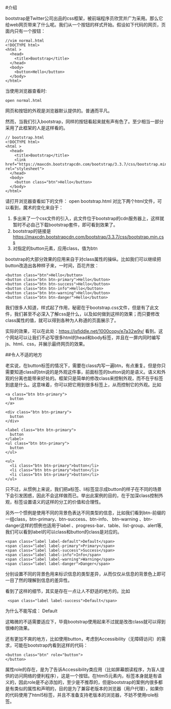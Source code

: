 #介绍

bootstrap是Twitter公司出品的css框架，被前端程序员欣赏并广为采用。那么它给web网页带来了什么呢。我们从一个按钮的样式开始。假设如下代码的网页，页面内只有一个按钮：

    //vim normal.html
    <!DOCTYPE html>
    <html >
      <head>
        <title>Bootstrap</title>
      </head>
      <body>
        <button>Hello</button>
      </body>
    </html>
当使用浏览器查看时:

    open normal.html

网页和按钮的外观是浏览器默认提供的。普通而平凡。

然而，当我们引入bootstrap，同样的按钮看起来就有声有色了。至少相当一部分采用了此框架的人是这样看的。

    // bootstrap.html
    <!DOCTYPE html>
    <html >
      <head>
        <title>Bootstrap</title>
        <link href="https://maxcdn.bootstrapcdn.com/bootstrap/3.3.7/css/bootstrap.min.css" rel="stylesheet">
      </head>
      <body>
        <button class="btn">Hello</button>
      </body>
    </html>
请打开浏览器查看如下的文件：
    open bootstrap.html
对比下两个html文件，可以看到，魔术的变化来自于：

1. 多出来了一个css文件的引入，此文件位于bootstrap的cdn服务器上，这样就暂时不必自己下载bootstrap套件，即可看到效果了。
2. bootstrap的链接是 https://maxcdn.bootstrapcdn.com/bootstrap/3.3.7/css/bootstrap.min.css
3. 对指定的button元素，应用class，值为btn

bootstrap的大部分效果的应用来自于对class属性的操纵。比如我们可以继续把button改造出各种样子来，一时间，百花齐放：

    <button class="btn">Hello</button>
    <button class="btn btn-primary">Hello</button>
    <button class="btn btn-success">Hello</button>
    <button class="btn btn-info">Hello</button>
    <button class="btn btn-warning">Hello</button>
    <button class="btn btn-danger">Hello</button>

我们很多人知道，样式起了作用，秘密在于bootstrap.css文件，但是有了此文件，我们甚至不必深入了解css是什么，以及如何做到这样的效果；而只要修改class属性的值，就可以得到各种为人称道的页面展示了。

实际的效果，可以在此处：https://jsfiddle.net/1000copy/e7a32w9y/ 看到。这个网站可以让我们不必写很多html的head和body标签，并且在一屏内同时编写js、html、css，并展示最终网页的效果。

##令人不适的地方

老实说，在button标签的情况下，需要在class内写一遍btn，有点重复。但是你只需要知道class的btn说的是外观这件事，前面标签的button说的是语义。语义和外观的分离也能带来好处的。框架只是简单的修改class来控制外观，而不在乎标签到底是什么。这意味着，你可以把它用到很多标签上，从而控制它的外观。比如

    <a class="btn btn-primary">
      button
    </a>
    
    <div class="btn btn-primary">
      button
    </div>
    
    <label class="btn btn-primary">
      button
    </label>
    <ul class="btn btn-primary">
      button
    </ul>
    
    <ul>
      <li class="btn btn-primary">button</li>
      <li class="btn btn-primary">button</li>
      <li class="btn btn-primary">button</li>
    </ul>
只不过，从惯例上来说，我们把a标签、li标签显示成button的样子在不同的场景下会引发困惑，因此不会这样做而已。举出此案例的目的，在于加深class控制外观，标签设置语义的这样的分工的价值和合理性。

另外一个惯例是使用不同的背景色表达不同类型的信息，比如我们看到btn-前缀的一组class，btn-primary、btn-success、btn-info、 btn-warning 、btn-danger这样的惯例也适用于label 、progress-bar、table、list-group、alert等,我们可以看到label的可以class和button的class是对应的。

    <span class="label label-default">Default</span>
    <span class="label label-primary">Primary</span>
    <span class="label label-success">Success</span>
    <span class="label label-info">Info</span>
    <span class="label label-warning">Warning</span>
    <span class="label label-danger">Danger</span>

分别设置不同的背景色用来标识信息的类型差异，从而仅仅从信息的背景色上即可一目了然的理解到信息的差异性。

看到了这样的细节，其实是存在一点让人不舒适的地方的。比如

     <span class="label label-success">Default</span>
为什么不能写成：
     <span class="label success">Default</span>

这略微的不适需要适应下，毕竟bootstrap使用起来不过就是改改class就可以得到很棒的效果。

还有更加不爽的地方，比如使用button，考虑到Accessibility（无障碍访问）的需求，可能在bootstrap内看到这样的代码：

    <button class="btn" role="button">
    </button>

属性role的存在，是为了告诉Accessibility类应用（比如屏幕朗读程序，为盲人提供的访问网络的便利程序），这是一个按钮。在html5元素内，标签本身就是有语义的，因此role是不必添加的，至少是不推荐的，但是bootstrap的案例内很多都是有类似的属性和声明的，目的是为了兼容老版本的浏览器（用户代理），如果你的代码使用了html5标签，并且不准备支持老版本的浏览器，不妨不使用role标签。


    
